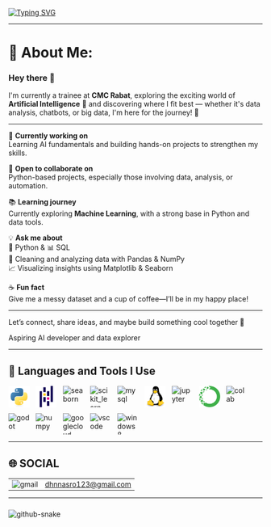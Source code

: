 [![Typing SVG](https://readme-typing-svg.demolab.com?font=Press+Start+2P&size=21&pause=1000&color=001BF7&width=800&lines=Hi+There!+%F0%9F%91%8B;I'm+Nasrallah+Ouazzani+Chahdi)](https://git.io/typing-svg)


---
# 💫 About Me:
### Hey there 👋  
I'm currently a trainee at **CMC Rabat**, exploring the exciting world of **Artificial Intelligence** 🤖 and discovering where I fit best — whether it's data analysis, chatbots, or big data, I'm here for the journey! 🚀  

---

🔬 **Currently working on**  
Learning AI fundamentals and building hands-on projects to strengthen my skills.

🤝 **Open to collaborate on**  
Python-based projects, especially those involving data, analysis, or automation.

📚 **Learning journey**  
Currently exploring **Machine Learning**, with a strong base in Python and data tools.

💡 **Ask me about**  
🐍 Python & 📊 SQL  
🧹 Cleaning and analyzing data with Pandas & NumPy  
📈 Visualizing insights using Matplotlib & Seaborn

☕ **Fun fact**  
Give me a messy dataset and a cup of coffee—I’ll be in my happy place!

---

Let’s connect, share ideas, and maybe build something cool together 🌟

<p>Aspiring AI developer and data explorer</p>

---

## 🚀 Languages and Tools I Use

<p style="display: flex; align-items: center; gap: 12px; flex-wrap: wrap;">
  <img src="https://raw.githubusercontent.com/devicons/devicon/master/icons/python/python-original.svg" alt="python" width="42" height="42" />
  <img src="https://raw.githubusercontent.com/devicons/devicon/2ae2a900d2f041da66e950e4d48052658d850630/icons/pandas/pandas-original.svg" alt="pandas" width="42" height="42" />
  <img src="https://seaborn.pydata.org/_images/logo-mark-lightbg.svg" alt="seaborn" width="42" height="42" />
  <img src="https://upload.wikimedia.org/wikipedia/commons/0/05/Scikit_learn_logo_small.svg" alt="scikit_learn" width="42" height="42" />
  <img src="https://cdn.jsdelivr.net/gh/devicons/devicon/icons/mysql/mysql-original.svg" alt="mysql" width="42" height="42" />
  <img src="https://raw.githubusercontent.com/devicons/devicon/master/icons/linux/linux-original.svg" alt="linux" width="42" height="42" />
  <img src="https://upload.wikimedia.org/wikipedia/commons/3/38/Jupyter_logo.svg" alt="jupyter" width="42" height="42" />
  <img src="https://raw.githubusercontent.com/devicons/devicon/master/icons/anaconda/anaconda-original.svg" alt="anaconda" width="42" height="42" />
  <img src="https://upload.wikimedia.org/wikipedia/commons/d/d0/Google_Colaboratory_SVG_Logo.svg" alt="colab" width="42" height="42" />
  <img src="https://cdn.jsdelivr.net/gh/devicons/devicon/icons/godot/godot-original.svg" alt="godot" width="42" height="42" />
  <img src="https://cdn.jsdelivr.net/gh/devicons/devicon/icons/numpy/numpy-original.svg" alt="numpy" width="42" height="42" />
  <img src="https://cdn.jsdelivr.net/gh/devicons/devicon/icons/googlecloud/googlecloud-original.svg" alt="googlecloud" width="42" height="42" />
  <img src="https://cdn.jsdelivr.net/gh/devicons/devicon/icons/vscode/vscode-original.svg" alt="vscode" width="42" height="42" />
  <img src="https://cdn.jsdelivr.net/gh/devicons/devicon/icons/windows8/windows8-original.svg" alt="windows8" width="42" height="42" />
</p>

---

## 🌐 SOCIAL

<table>
  <tr>
    <td><img src="https://upload.wikimedia.org/wikipedia/commons/4/4e/Gmail_Icon.png" alt="gmail" width="30" height="30"></td>
    <td><a href="mailto:dhnnasro123@gmail.com">dhnnasro123@gmail.com</a></td>

  </tr>
</table>

---
###
<picture>
  <source media="(prefers-color-scheme: dark)" srcset="https://raw.githubusercontent.com/tobiasmeyhoefer/tobiasmeyhoefer/output/github-snake-dark.svg" />
  <source media="(prefers-color-scheme: light)" srcset="https://raw.githubusercontent.com/tobiasmeyhoefer/tobiasmeyhoefer/output/github-snake.svg" />
  <img alt="github-snake" src="https://raw.githubusercontent.com/tobiasmeyhoefer/tobiasmeyhoefer/output/github-snake.svg" />
</picture>
